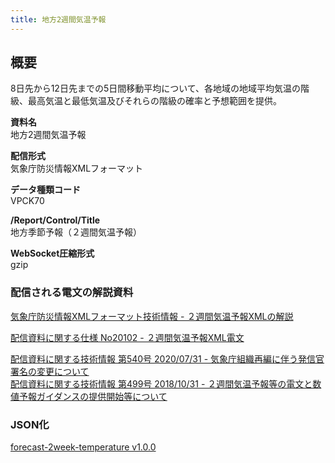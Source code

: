 ```yaml
---
title: 地方2週間気温予報
---
```


## 概要

8日先から12日先までの5日間移動平均について、各地域の地域平均気温の階級、最高気温と最低気温及びそれらの階級の確率と予想範囲を提供。

**資料名** <br/>
地方2週間気温予報

**配信形式** <br/>
気象庁防災情報XMLフォーマット

**データ種類コード** <br/>
VPCK70

**/Report/Control/Title** <br/>
地方季節予報（２週間気温予報）

**WebSocket圧縮形式** <br/>
gzip

### 配信される電文の解説資料

[気象庁防災情報XMLフォーマット技術情報 - ２週間気温予報XMLの解説](https://dmdata.jp/docs/jma/manual/0324-0324.pdf)

[配信資料に関する仕様 No20102 - ２週間気温予報XML電文](https://www.data.jma.go.jp/suishin/shiyou/pdf/no20102)

[配信資料に関する技術情報 第540号 2020/07/31 - 気象庁組織再編に伴う発信官署名の変更について](https://dmdata.jp/docs/jma/technical/540.pdf) <br/>
[配信資料に関する技術情報 第499号 2018/10/31 - ２週間気温予報等の電文と数値予報ガイダンスの提供開始等について](https://dmdata.jp/docs/jma/technical/499.pdf)

### JSON化

[forecast-2week-temperature v1.0.0](/docs/reference/conversion/json/schema/forecast-2week-temperature.md)
